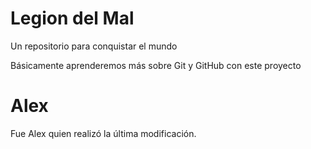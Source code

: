 # Legion del Mal
Un repositorio para conquistar el mundo

Básicamente aprenderemos más sobre Git y GitHub con este proyecto

# Alex

Fue Alex quien realizó la última modificación.